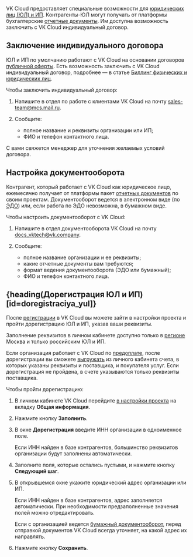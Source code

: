VK Cloud предоставляет специальные возможности для [юридических лиц (ЮЛ) и ИП](../../concepts/physical-corporate/). Контрагенты-ЮЛ могут получать от платформы бухгалтерские [отчетные документы](../../concepts/report/). Им доступна возможность заключить с VK Cloud индивидуальный договор.

## Заключение индивидуального договора

ЮЛ и ИП по умолчанию работают с VK Cloud на основании договоров [публичной оферты](/ru/intro/start/legal/legal-terms/). Есть возможность заключить с VK Cloud индивидуальный договор, подробнее — в статье [Биллинг физических и юридических лиц](../../concepts/physical-corporate#tip_dogovora).

Чтобы заключить индивидуальный договор:

1. Напишите в отдел по работе с клиентами VK Cloud на почту [sales-team@mcs.mail.ru](mailto:sales-team@mcs.mail.ru).

1. Сообщите:

   - полное название и реквизиты организации или ИП;
   - ФИО и телефон контактного лица.

С вами свяжется менеджер для уточнения желаемых условий договора.

## Настройка документооборота

Контрагент, который работает с VK Cloud как юридическое лицо, ежемесячно получает от платформы пакет [отчетных документов](../../concepts/report/) по своим проектам. Документооборот ведется в электронном виде (по [ЭДО](../../concepts/report#edm)) или, если работа по ЭДО невозможна, в бумажном виде.

Чтобы настроить документооборот с VK Cloud:

1. Напишите в отдел документооборота VK Cloud на почту [docs_vktech@vk.company](mailto:docs_vktech@vk.company).

1. Сообщите:

   - полное название организации и ее реквизиты;
   - какие отчетные документы вам требуются;
   - формат ведения документооборота (ЭДО или бумажный);
   - ФИО и телефон контактного лица.

## {heading(Дорегистрация ЮЛ и ИП)[id=doregistraciya_yul]}

После [регистрации](/ru/intro/start/account-registration) в VK Cloud вы можете зайти в настройки проекта и пройти дорегистрацию ЮЛ и ИП, указав ваши реквизиты.

<info>

Заполнение реквизитов в личном кабинете доступно только в [регионе](/ru/tools-for-using-services/account/concepts/regions) Москва и только российским ЮЛ и ИП.

</info>

Если организация работает с VK Cloud по [предоплате](../../concepts/physical-corporate#predoplata_696923dd), после дорегистрации вы сможете [выгружать](../bill-generation/) из личного кабинета счета, в которых указаны реквизиты и поставщика, и покупателя услуг. Если дорегистрация не пройдена, в счете указываются только реквизиты поставщика.

Чтобы пройти дорегистрацию:

1. В личном кабинете VK Cloud перейдите [в настройки проекта](https://msk.cloud.vk.com/app/project/legal/) на вкладку **Общая информация**.
1. Нажмите кнопку **Заполнить**.
1. В окне **Дорегистрация** введите ИНН организации в одноименное поле.

   Если ИНН найден в базе контрагентов, большинство реквизитов организации будут заполнены автоматически.

1. Заполните поля, которые остались пустыми, и нажмите кнопку **Следующий шаг**.
1. В открывшемся окне укажите юридический адрес организации или ИП.

   Если ИНН найден в базе контрагентов, адрес заполняется автоматически. При необходимости предзаполненные значения полей можно отредактировать.

   <info>

   Если с организацией ведется [бумажный документооборот](../../concepts/report#delivering_original_documents), перед отправкой документов VK Cloud всегда уточняет, на какой адрес их направлять.

   </info>

1. Нажмите кнопку **Сохранить**.
